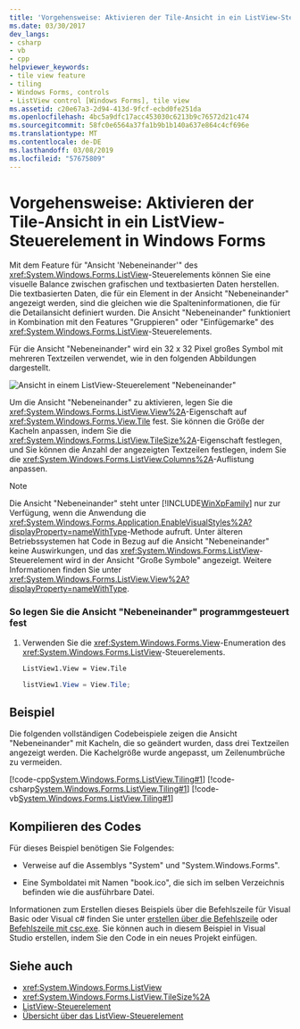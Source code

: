 ```yaml
---
title: 'Vorgehensweise: Aktivieren der Tile-Ansicht in ein ListView-Steuerelement in Windows Forms'
ms.date: 03/30/2017
dev_langs:
- csharp
- vb
- cpp
helpviewer_keywords:
- tile view feature
- tiling
- Windows Forms, controls
- ListView control [Windows Forms], tile view
ms.assetid: c20e67a3-2d94-413d-9fcf-ecbd0fe251da
ms.openlocfilehash: 4bc5a9dfc17acc453030c6213b9c76572d21c474
ms.sourcegitcommit: 58fc0e6564a37fa1b9b1b140a637e864c4cf696e
ms.translationtype: MT
ms.contentlocale: de-DE
ms.lasthandoff: 03/08/2019
ms.locfileid: "57675809"
---
```

# <a name="how-to-enable-tile-view-in-a-windows-forms-listview-control"></a>Vorgehensweise: Aktivieren der Tile-Ansicht in ein ListView-Steuerelement in Windows Forms
Mit dem Feature für "Ansicht 'Nebeneinander'" des <xref:System.Windows.Forms.ListView>-Steuerelements können Sie eine visuelle Balance zwischen grafischen und textbasierten Daten herstellen. Die textbasierten Daten, die für ein Element in der Ansicht "Nebeneinander" angezeigt werden, sind die gleichen wie die Spalteninformationen, die für die Detailansicht definiert wurden. Die Ansicht "Nebeneinander" funktioniert in Kombination mit den Features "Gruppieren" oder "Einfügemarke" des <xref:System.Windows.Forms.ListView>-Steuerelements.  
  
 Für die Ansicht "Nebeneinander" wird ein 32 x 32 Pixel großes Symbol mit mehreren Textzeilen verwendet, wie in den folgenden Abbildungen dargestellt.  
  
 ![Ansicht in einem ListView-Steuerelement "Nebeneinander"](./media/how-to-enable-tile-view-in-a-windows-forms-listview-control/tile-view-in-listview-control.gif "Kachel Ansichtssymbole und Text")  
  
  
 Um die Ansicht "Nebeneinander" zu aktivieren, legen Sie die <xref:System.Windows.Forms.ListView.View%2A>-Eigenschaft auf <xref:System.Windows.Forms.View.Tile> fest. Sie können die Größe der Kacheln anpassen, indem Sie die <xref:System.Windows.Forms.ListView.TileSize%2A>-Eigenschaft festlegen, und Sie können die Anzahl der angezeigten Textzeilen festlegen, indem Sie die <xref:System.Windows.Forms.ListView.Columns%2A>-Auflistung anpassen.  
  
> [!NOTE]
>  Die Ansicht "Nebeneinander" steht unter [!INCLUDE[WinXpFamily](../../../../includes/winxpfamily-md.md)] nur zur Verfügung, wenn die Anwendung die <xref:System.Windows.Forms.Application.EnableVisualStyles%2A?displayProperty=nameWithType>-Methode aufruft. Unter älteren Betriebssystemen hat Code in Bezug auf die Ansicht "Nebeneinander" keine Auswirkungen, und das <xref:System.Windows.Forms.ListView>-Steuerelement wird in der Ansicht "Große Symbole" angezeigt. Weitere Informationen finden Sie unter <xref:System.Windows.Forms.ListView.View%2A?displayProperty=nameWithType>.  
  
### <a name="to-set-tile-view-programmatically"></a>So legen Sie die Ansicht "Nebeneinander" programmgesteuert fest  
  
1.  Verwenden Sie die <xref:System.Windows.Forms.View>-Enumeration des <xref:System.Windows.Forms.ListView>-Steuerelements.  
  
    ```vb  
    ListView1.View = View.Tile  
    ```  
  
    ```csharp  
    listView1.View = View.Tile;  
    ```  
  
## <a name="example"></a>Beispiel  
 Die folgenden vollständigen Codebeispiele zeigen die Ansicht "Nebeneinander" mit Kacheln, die so geändert wurden, dass drei Textzeilen angezeigt werden. Die Kachelgröße wurde angepasst, um Zeilenumbrüche zu vermeiden.  
  
 [!code-cpp[System.Windows.Forms.ListView.Tiling#1](../../../../samples/snippets/cpp/VS_Snippets_Winforms/System.Windows.Forms.ListView.Tiling/CPP/listviewtilingexample.cpp#1)]
 [!code-csharp[System.Windows.Forms.ListView.Tiling#1](../../../../samples/snippets/csharp/VS_Snippets_Winforms/System.Windows.Forms.ListView.Tiling/CS/listviewtilingexample.cs#1)]
 [!code-vb[System.Windows.Forms.ListView.Tiling#1](../../../../samples/snippets/visualbasic/VS_Snippets_Winforms/System.Windows.Forms.ListView.Tiling/VB/listviewtilingexample.vb#1)]  
  
## <a name="compiling-the-code"></a>Kompilieren des Codes  
 Für dieses Beispiel benötigen Sie Folgendes:  
  
-   Verweise auf die Assemblys "System" und "System.Windows.Forms".  
  
-   Eine Symboldatei mit Namen "book.ico", die sich im selben Verzeichnis befinden wie die ausführbare Datei.  
  
 Informationen zum Erstellen dieses Beispiels über die Befehlszeile für Visual Basic oder Visual c# finden Sie unter [erstellen über die Befehlszeile](../../../visual-basic/reference/command-line-compiler/building-from-the-command-line.md) oder [Befehlszeile mit csc.exe](../../../csharp/language-reference/compiler-options/command-line-building-with-csc-exe.md). Sie können auch in diesem Beispiel in Visual Studio erstellen, indem Sie den Code in ein neues Projekt einfügen.  
  
## <a name="see-also"></a>Siehe auch
- <xref:System.Windows.Forms.ListView>
- <xref:System.Windows.Forms.ListView.TileSize%2A>
- [ListView-Steuerelement](../../../../docs/framework/winforms/controls/listview-control-windows-forms.md)
- [Übersicht über das ListView-Steuerelement](../../../../docs/framework/winforms/controls/listview-control-overview-windows-forms.md)
